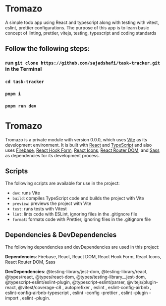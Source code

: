 # Tromazo
A simple todo app using React and typescript along with testing with vitest, eslint, prettier configurations.
The purpose of this app is to learn basic concept of linting, prettier, vitejs, testing, typescript and coding standards

## Follow the following steps:

### run `git clone https://github.com/sajadshafi/task-tracker.git` in the Terminal

### `cd task-tracker`

### `pnpm i`

### `pnpm run dev`



# Tromazo

Tromazo is a private module with version 0.0.0, which uses [Vite](https://github.com/vitejs/vite) as its development environment. It is built with [React](https://reactjs.org/) and [TypeScript](https://www.typescriptlang.org/) and also uses [Firebase](https://firebase.google.com/), [React Hook Form](https://react-hook-form.com/), [React Icons](https://react-icons.netlify.com/#/), [React Router DOM](https://reactrouter.com/web/guides/quick-start), and [Sass](https://sass-lang.com/) as dependencies for its development process.

## Scripts

The following scripts are available for use in the project: 
* `dev`: runs Vite 
* `build`: compiles TypeScript code and builds the project with Vite 
* `preview`: previews the project with Vite 
* `test`: runs tests with Vitest 
* `lint`: lints code with ESLint, ignoring files in the .gitignore file 
* `format`: formats code with Prettier, ignoring files in the .gitignore file 

 ## Dependencies & DevDependencies 

 The following dependencies and devDependencies are used in this project: 

 **Dependencies**: Firebase, React, React DOM, React Hook Form, React Icons, React Router DOM, Sass  

 **DevDependencies**: @testing-library/jest-dom, @testing-library/react, @types/react, @types/react-dom, @types/testing-library__jest-dom, @typescript-eslint/eslint-plugin, @typescript-eslint/parser, @vitejs/plugin-react, @vitest/coverage-c8 , autoprefixer , eslint , eslint-config-airbnb , eslint-config-airbnb-typescript , eslint -config -prettier , eslint -plugin -import , eslint -plugin.
